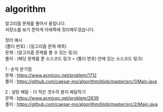 # algorithm  
알고리즘 문제를 풀어서 올립니다.  
저장소를 보기 편하게 아래쪽에 정리해두었습니다.  

정리 예시  
(폴더 번호) : (알고리즘 문제 제목)  
문제 : (알고리즘 문제를 볼 수 있는 링크)  
풀이 : (해당 문제를 푼 소스코드 링크 = (폴더 번호) 안에 있는 소스코드 링크)  

1 : 손익 분기점  
문제 : https://www.acmicpc.net/problem/1712  
풀이 : https://github.com/caesar-mo/algorithm/blob/master/src/1/Main.java  

2 : 설탕 배달 - 더 적은 갯수의 봉지 배달하기  
문제 : https://www.acmicpc.net/problem/2839  
풀이 : https://github.com/caesar-mo/algorithm/blob/master/src/2/Main.java